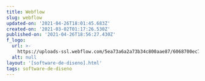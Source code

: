 ```yaml
---
title: Webflow
slug: webflow
updated-on: '2021-04-26T18:01:45.683Z'
created-on: '2021-03-02T01:17:26.530Z'
published-on: '2021-04-26T18:56:27.430Z'
f_logo:
  url: >-
    https://uploads-ssl.webflow.com/5ea73a6a2a73b34c800aae87/6068700ec70bbc756d0996d9_5f6e588d88779eea93a18c46_webflow-sq.png
  alt: null
layout: '[software-de-diseno].html'
tags: software-de-diseno
---
```



